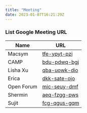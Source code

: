 ```yaml
---
title: "Meeting"
date: 2023-01-07T16:21:29Z
---
```


### List Google Meeting URL

| Name       | URL                                                  |
| ---------- | ---------------------------------------------------- |
| Macsym     | [tfe-ypyt-pzi](https://meet.google.com/tfe-ypyt-pzi) |
| CAMP       | [bdu-pdwq-bgj](https://meet.google.com/bdu-pdwq-bgj) |
| Lisha Xu   | [qba-uowk-dio](https://meet.google.com/qba-uowk-dio) |
| Erica      | [dkk-sate-ojo](https://meet.google.com/dkk-sate-ojo) |
| Open Forum | [mic-seuy-dmf](https://meet.google.com/mic-seuy-dmf) |
| Shermin    | [aeq-fzgg-pws](https://meet.google.com/aeq-fzgg-pws) |
| Sujit      | [fcg-qgus-gqm](https://meet.google.com/fcg-qgus-gqm) |

